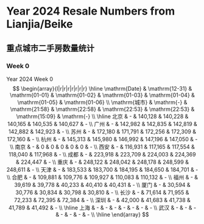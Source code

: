 # Year 2024 Resale Numbers from Lianjia/Beike

## 重点城市二手房数量统计



### Week 0

$\text{Year 2024 Week 0}$
$$
\begin{array}{l|r|r|r|r|r|r|r}
\hline
\mathrm{Date} & \mathrm{12-31} & \mathrm{01-01} & \mathrm{01-02} & \mathrm{01-03} & \mathrm{01-04} & \mathrm{01-05} & \mathrm{01-06} \\
\mathrm{城市} & \mathrm{-} & \mathrm{21:58} & \mathrm{22:58} & \mathrm{22:53} & \mathrm{22:53} & \mathrm{15:09} & \mathrm{-} \\
\hline
北京 & - & 140,128 & 140,228 & 140,165 & 140,535 & 140,627 & - \\
广州 & - & 142,982 & 142,835 & 142,819 & 142,882 & 142,923 & - \\
苏州 & - & 172,180 & 171,791 & 172,256 & 172,309 & 172,160 & - \\
杭州 & - & 145,313 & 145,980 & 146,992 & 147,196 & 147,050 & - \\
南京 & - & 0 & 0 & 0 & 0 & 0 & - \\
西安 & - & 116,931 & 117,165 & 117,554 & 118,040 & 117,968 & - \\
成都 & - & 223,918 & 223,709 & 224,003 & 224,369 & 224,447 & - \\
重庆 & - & 248,122 & 248,042 & 248,178 & 248,599 & 248,611 & - \\
天津 & - & 183,533 & 183,700 & 184,195 & 184,650 & 184,701 & - \\
合肥 & - & 109,881 & 109,776 & 109,927 & 110,083 & 110,132 & - \\
福州 & - & 39,619 & 39,778 & 40,233 & 40,410 & 40,431 & - \\
厦门 & - & 30,594 & 30,776 & 30,834 & 30,798 & 30,810 & - \\
长沙 & - & 71,614 & 71,955 & 72,233 & 72,395 & 72,384 & - \\
深圳 & - & 42,000 & 41,683 & 41,738 & 41,789 & 41,492 & - \\
\hline
上海 & - & - & - & - & - & - & - \\
武汉 & - & - & - & - & - & - & - \\
\hline
\end{array}
$$

